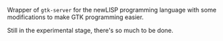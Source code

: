 Wrapper of `gtk-server` for the newLISP programming language with some
modifications to make GTK programming easier.

Still in the experimental stage, there's so much to be done.
